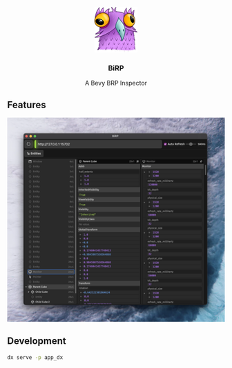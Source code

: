 <p align="center">
  <img src="/docs/birp.webp" alt="BiRP mascot" width="100" >
  <h3 align="center">BiRP</h3>
  <p align="center">A Bevy BRP Inspector</p>
</p>

## Features

<img src="/docs/screenshot.webp" />

## Development

```sh
dx serve -p app_dx
```
